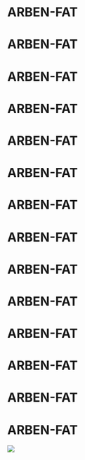 # ARBEN-FAT
# ARBEN-FAT
# ARBEN-FAT
# ARBEN-FAT
# ARBEN-FAT
# ARBEN-FAT
# ARBEN-FAT
# ARBEN-FAT
# ARBEN-FAT
# ARBEN-FAT
# ARBEN-FAT
# ARBEN-FAT
# ARBEN-FAT
# ARBEN-FAT
<img src = "https://www.google.com/url?sa=i&url=https%3A%2F%2Fwww.gawker.com%2Ftag%2Fjezebel_25&psig=AOvVaw1w4Ul3xgGffXa8-C60kaES&ust=1648393797823000&source=images&cd=vfe&ved=0CAsQjRxqFwoTCJjUzdSH5PYCFQAAAAAdAAAAABAE" />
